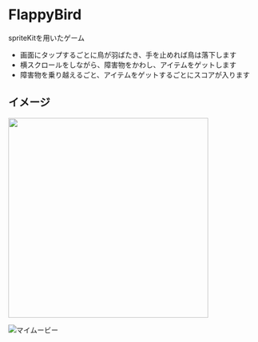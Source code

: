 # FlappyBird

spriteKitを用いたゲーム
* 画面にタップするごとに鳥が羽ばたき、手を止めれば鳥は落下します
* 横スクロールをしながら、障害物をかわし、アイテムをゲットします
* 障害物を乗り越えるごと、アイテムをゲットするごとにスコアが入ります

## イメージ
<img src="https://user-images.githubusercontent.com/52473279/99223317-a579f180-2827-11eb-9531-97e13ab5bf29.png" width="400px">

![マイムービー](https://user-images.githubusercontent.com/52473279/99224419-a57af100-2829-11eb-81f7-34e49360b90b.gif)
